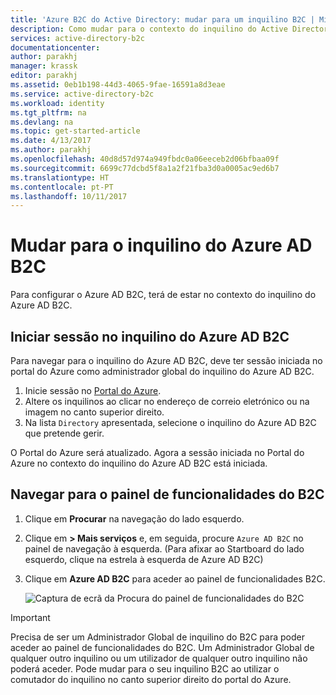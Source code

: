 ```yaml
---
title: 'Azure B2C do Active Directory: mudar para um inquilino B2C | Microsoft Docs'
description: Como mudar para o contexto do inquilino do Active Directory B2C
services: active-directory-b2c
documentationcenter: 
author: parakhj
manager: krassk
editor: parakhj
ms.assetid: 0eb1b198-44d3-4065-9fae-16591a8d3eae
ms.service: active-directory-b2c
ms.workload: identity
ms.tgt_pltfrm: na
ms.devlang: na
ms.topic: get-started-article
ms.date: 4/13/2017
ms.author: parakhj
ms.openlocfilehash: 40d8d57d974a949fbdc0a06eeceb2d06bfbaa09f
ms.sourcegitcommit: 6699c77dcbd5f8a1a2f21fba3d0a0005ac9ed6b7
ms.translationtype: HT
ms.contentlocale: pt-PT
ms.lasthandoff: 10/11/2017
---
```

# <a name="switching-to-your-azure-ad-b2c-tenant"></a>Mudar para o inquilino do Azure AD B2C

Para configurar o Azure AD B2C, terá de estar no contexto do inquilino do Azure AD B2C.

## <a name="log-into-azure-ad-b2c-tenant"></a>Iniciar sessão no inquilino do Azure AD B2C

Para navegar para o inquilino do Azure AD B2C, deve ter sessão iniciada no portal do Azure como administrador global do inquilino do Azure AD B2C.

1. Inicie sessão no [Portal do Azure](http://portal.azure.com).
1. Altere os inquilinos ao clicar no endereço de correio eletrónico ou na imagem no canto superior direito.
1. Na lista `Directory` apresentada, selecione o inquilino do Azure AD B2C que pretende gerir.

O Portal do Azure será atualizado.  Agora a sessão iniciada no Portal do Azure no contexto do inquilino do Azure AD B2C está iniciada.

## <a name="navigate-to-the-b2c-features-blade"></a>Navegar para o painel de funcionalidades do B2C

1. Clique em **Procurar** na navegação do lado esquerdo.
1. Clique em **> Mais serviços** e, em seguida, procure `Azure AD B2C` no painel de navegação à esquerda.  (Para afixar ao Startboard do lado esquerdo, clique na estrela à esquerda de Azure AD B2C)
1. Clique em **Azure AD B2C** para aceder ao painel de funcionalidades B2C.
   
    ![Captura de ecrã da Procura do painel de funcionalidades do B2C](./media/active-directory-b2c-get-started/b2c-browse.png)

> [!IMPORTANT]
> Precisa de ser um Administrador Global de inquilino do B2C para poder aceder ao painel de funcionalidades do B2C. Um Administrador Global de qualquer outro inquilino ou um utilizador de qualquer outro inquilino não poderá aceder.  Pode mudar para o seu inquilino B2C ao utilizar o comutador do inquilino no canto superior direito do portal do Azure.
